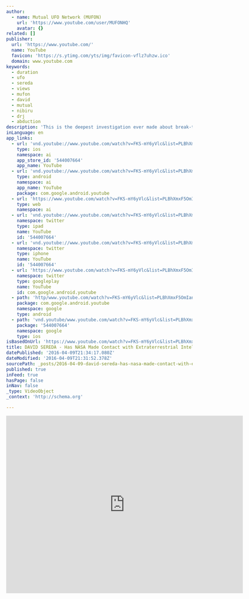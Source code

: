 ```yaml
---
author:
  - name: Mutual UFO Network (MUFON)
    url: 'https://www.youtube.com/user/MUFONHQ'
    avatar: {}
related: []
publisher:
  url: 'https://www.youtube.com/'
  name: YouTube
  favicon: 'https://s.ytimg.com/yts/img/favicon-vflz7uhzw.ico'
  domain: www.youtube.com
keywords:
  - duration
  - ufo
  - sereda
  - views
  - mufon
  - david
  - mutual
  - nibiru
  - drj
  - abduction
description: 'This is the deepest investigation ever made about break-through footage filmed by NASA. This footage records numbers of disc-shaped objects, ambiguously classified, and until now, unidentifiable. He shows proof of intelligent craft through the process of elimination of other plausible phenomena; fundamental principles of faster-than-light technology & corroborating evidence found on disc-shaped objects; links to the supposed spacecraft and an indentifiable star system.'
inLanguage: en
app_links:
  - url: 'vnd.youtube://www.youtube.com/watch?v=FKS-mY6yVlc&list=PLBhXmxF5OmIanAge4EkeOo96i46jaO5JX&index=15&feature=applinks'
    type: ios
    namespace: ai
    app_store_id: '544007664'
    app_name: YouTube
  - url: 'vnd.youtube://www.youtube.com/watch?v=FKS-mY6yVlc&list=PLBhXmxF5OmIanAge4EkeOo96i46jaO5JX&index=15&feature=applinks'
    type: android
    namespace: ai
    app_name: YouTube
    package: com.google.android.youtube
  - url: 'https://www.youtube.com/watch?v=FKS-mY6yVlc&list=PLBhXmxF5OmIanAge4EkeOo96i46jaO5JX&index=15&feature=applinks'
    type: web
    namespace: ai
  - url: 'vnd.youtube://www.youtube.com/watch?v=FKS-mY6yVlc&list=PLBhXmxF5OmIanAge4EkeOo96i46jaO5JX&index=15&feature=applinks'
    namespace: twitter
    type: ipad
    name: YouTube
    id: '544007664'
  - url: 'vnd.youtube://www.youtube.com/watch?v=FKS-mY6yVlc&list=PLBhXmxF5OmIanAge4EkeOo96i46jaO5JX&index=15&feature=applinks'
    namespace: twitter
    type: iphone
    name: YouTube
    id: '544007664'
  - url: 'https://www.youtube.com/watch?v=FKS-mY6yVlc&list=PLBhXmxF5OmIanAge4EkeOo96i46jaO5JX&index=15'
    namespace: twitter
    type: googleplay
    name: YouTube
    id: com.google.android.youtube
  - path: 'http/www.youtube.com/watch?v=FKS-mY6yVlc&list=PLBhXmxF5OmIanAge4EkeOo96i46jaO5JX&index=15'
    package: com.google.android.youtube
    namespace: google
    type: android
  - path: 'vnd.youtube/www.youtube.com/watch?v=FKS-mY6yVlc&list=PLBhXmxF5OmIanAge4EkeOo96i46jaO5JX&index=15'
    package: '544007664'
    namespace: google
    type: ios
isBasedOnUrl: 'https://www.youtube.com/watch?v=FKS-mY6yVlc&list=PLBhXmxF5OmIanAge4EkeOo96i46jaO5JX&index=15'
title: DAVID SEREDA - Has NASA Made Contact with Extraterrestrial Intelligence?
datePublished: '2016-04-09T21:34:17.080Z'
dateModified: '2016-04-09T21:31:52.378Z'
sourcePath: _posts/2016-04-09-david-sereda-has-nasa-made-contact-with-extraterrestrial-i.md
published: true
inFeed: true
hasPage: false
inNav: false
_type: VideoObject
_context: 'http://schema.org'

---
```

<iframe src="https://cdn.embedly.com/widgets/media.html?src=https%3A%2F%2Fwww.youtube.com%2Fembed%2Fvideoseries%3Flist%3DPLBhXmxF5OmIanAge4EkeOo96i46jaO5JX&amp;url=https%3A%2F%2Fwww.youtube.com%2Fwatch%3Fv%3DFKS-mY6yVlc%26list%3DPLBhXmxF5OmIanAge4EkeOo96i46jaO5JX%26index%3D15&amp;image=https%3A%2F%2Fi.ytimg.com%2Fvi%2FFKS-mY6yVlc%2Fhqdefault.jpg&amp;key=b7d04c9b404c499eba89ee7072e1c4f7&amp;type=text%2Fhtml&amp;schema=youtube" width="640" height="480" scrolling="no" frameborder="0" allowfullscreen="allowfullscreen" style=""></iframe>